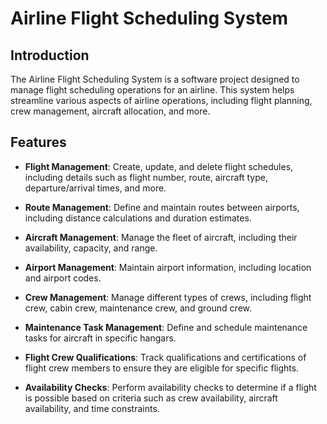 # Airline Flight Scheduling System

## Introduction

The Airline Flight Scheduling System is a software project designed to manage flight scheduling operations for an airline. This system helps streamline various aspects of airline operations, including flight planning, crew management, aircraft allocation, and more.

## Features

- **Flight Management**: Create, update, and delete flight schedules, including details such as flight number, route, aircraft type, departure/arrival times, and more.

- **Route Management**: Define and maintain routes between airports, including distance calculations and duration estimates.

- **Aircraft Management**: Manage the fleet of aircraft, including their availability, capacity, and range.

- **Airport Management**: Maintain airport information, including location and airport codes.

- **Crew Management**: Manage different types of crews, including flight crew, cabin crew, maintenance crew, and ground crew.

- **Maintenance Task Management**: Define and schedule maintenance tasks for aircraft in specific hangars.

- **Flight Crew Qualifications**: Track qualifications and certifications of flight crew members to ensure they are eligible for specific flights.

- **Availability Checks**: Perform availability checks to determine if a flight is possible based on criteria such as crew availability, aircraft availability, and time constraints.
